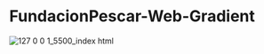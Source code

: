 # FundacionPescar-Web-Gradient

![127 0 0 1_5500_index html](https://user-images.githubusercontent.com/83089714/183235490-1a5d26f5-0fdd-41e8-9af2-45c4c6376075.png)
